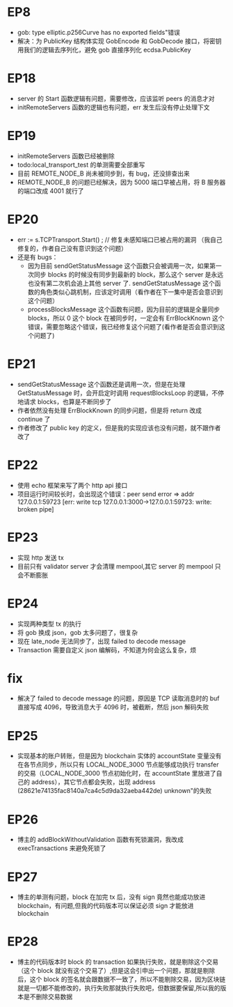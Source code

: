 # EP8

- gob: type elliptic.p256Curve has no exported fields"错误
- 解决：为 PublicKey 结构体实现 GobEncode 和 GobDecode 接口，将密钥用我们的逻辑去序列化，避免 gob 直接序列化 ecdsa.PublicKey

# EP18

- server 的 Start 函数逻辑有问题，需要修改，应该监听 peers 的消息才对
- initRemoteServers 函数的逻辑也有问题，err 发生后没有停止处理下文

# EP19

- initRemoteServers 函数已经被删除
- todo:local_transport_test 的单测需要全部重写
- 目前 REMOTE_NODE_B 尚未被同步到，有 bug，还没排查出来
- REMOTE_NODE_B 的问题已经解决，因为 5000 端口早被占用，将 B 服务器的端口改成 4001 就行了

# EP20

- err := s.TCPTransport.Start() ; // 修复未感知端口已被占用的漏洞 （我自己修复的，作者自己没有意识到这个问题）
- 还是有 bugs：
  - 因为目前 sendGetStatusMessage 这个函数只会被调用一次，如果第一次同步 blocks 的时候没有同步到最新的 block，那么这个 server 是永远也没有第二次机会追上其他 server 了. sendGetStatusMessage 这个函数的角色类似心跳机制，应该定时调用（看作者在下一集中是否会意识到这个问题）
  - processBlocksMessage 这个函数有问题，因为目前的逻辑是全量同步 blocks，所以 0 这个 block 在被同步时，一定会有 ErrBlockKnown 这个错误，需要忽略这个错误，我已经修复这个问题了(看作者是否会意识到这个问题了)

# EP21

- sendGetStatusMessage 这个函数还是调用一次，但是在处理 GetStatusMessage 时，会开启定时调用 requestBlocksLoop 的逻辑，不停地请求 blocks，也算是不断同步了
- 作者依然没有处理 ErrBlockKnown 的同步问题，但是将 return 改成 continue 了
- 作者修改了 public key 的定义，但是我的实现应该也没有问题，就不跟作者改了

# EP22

- 使用 echo 框架来写了两个 http api 接口
- 项目运行时间较长时，会出现这个错误：peer send error => addr 127.0.0.1:59723 [err: write tcp 127.0.0.1:3000->127.0.0.1:59723: write: broken pipe]

# EP23

- 实现 http 发送 tx
- 目前只有 validator server 才会清理 mempool,其它 server 的 mempool 只会不断膨胀

# EP24

- 实现两种类型 tx 的执行
- 将 gob 换成 json，gob 太多问题了，很复杂
- 现在 late_node 无法同步了，出现 failed to decode message
- Transaction 需要自定义 json 编解码，不知道为何会这么复杂，烦

# fix

- 解决了 failed to decode message 的问题，原因是 TCP 读取消息时的 buf 直接写成 4096，导致消息大于 4096 时，被截断，然后 json 解码失败

# EP25

- 实现基本的账户转账，但是因为 blockchain 实体的 accountState 变量没有在各节点同步，所以只有 LOCAL_NODE_3000 节点能够成功执行 transfer 的交易（LOCAL_NODE_3000 节点初始化时，在 accountState 里放进了自己的 address），其它节点都会失败，出现 address (28621e74135fac8140a7ca4c5d9da32aeba442de) unknown"的失败

# EP26

- 博主的 addBlockWithoutValidation 函数有死锁漏洞，我改成 execTransactions 来避免死锁了

# EP27

- 博主的单测有问题，block 在加完 tx 后，没有 sign 竟然也能成功放进 blockchain，有问题,但我的代码版本可以保证必须 sign 才能放进 blockchain

# EP28

- 博主的代码版本时 block 的 transaction 如果执行失败，就是剔除这个交易（这个 block 就没有这个交易了）,但是这会引申出一个问题，那就是剔除后，这个 block 的签名就会跟数据不一致了，所以不能剔除交易，因为区块链就是一切都不能修改的，执行失败那就执行失败吧，但数据要保留,所以我的版本是不删除交易数据
